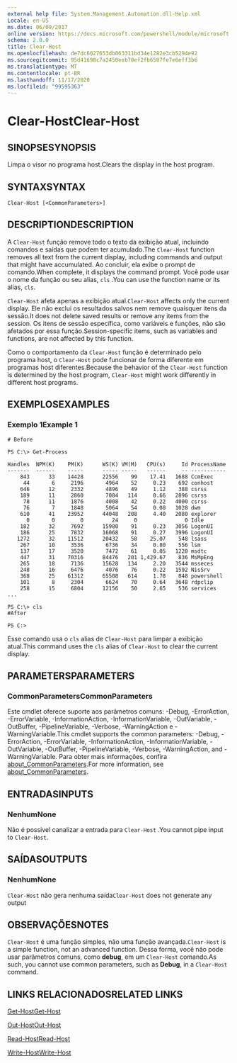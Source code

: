 ```yaml
---
external help file: System.Management.Automation.dll-Help.xml
Locale: en-US
ms.date: 06/09/2017
online version: https://docs.microsoft.com/powershell/module/microsoft.powershell.core/clear-host?view=powershell-7.2&WT.mc_id=ps-gethelp
schema: 2.0.0
title: Clear-Host
ms.openlocfilehash: de7dc6027653db063311bd34e1282e3cb5294e92
ms.sourcegitcommit: 95d41698c7a2450eeb70ef2fb6507fe7e6eff3b6
ms.translationtype: MT
ms.contentlocale: pt-BR
ms.lasthandoff: 11/17/2020
ms.locfileid: "99595363"
---
```

# <span data-ttu-id="fdbee-102">Clear-Host</span><span class="sxs-lookup"><span data-stu-id="fdbee-102">Clear-Host</span></span>

## <span data-ttu-id="fdbee-103">SINOPSE</span><span class="sxs-lookup"><span data-stu-id="fdbee-103">SYNOPSIS</span></span>

<span data-ttu-id="fdbee-104">Limpa o visor no programa host.</span><span class="sxs-lookup"><span data-stu-id="fdbee-104">Clears the display in the host program.</span></span>

## <span data-ttu-id="fdbee-105">SYNTAX</span><span class="sxs-lookup"><span data-stu-id="fdbee-105">SYNTAX</span></span>

```
Clear-Host [<CommonParameters>]
```

## <span data-ttu-id="fdbee-106">DESCRIPTION</span><span class="sxs-lookup"><span data-stu-id="fdbee-106">DESCRIPTION</span></span>

<span data-ttu-id="fdbee-107">A `Clear-Host` função remove todo o texto da exibição atual, incluindo comandos e saídas que podem ter acumulado.</span><span class="sxs-lookup"><span data-stu-id="fdbee-107">The `Clear-Host` function removes all text from the current display, including commands and output that might have accumulated.</span></span> <span data-ttu-id="fdbee-108">Ao concluir, ela exibe o prompt de comando.</span><span class="sxs-lookup"><span data-stu-id="fdbee-108">When complete, it displays the command prompt.</span></span> <span data-ttu-id="fdbee-109">Você pode usar o nome da função ou seu alias, `cls` .</span><span class="sxs-lookup"><span data-stu-id="fdbee-109">You can use the function name or its alias, `cls`.</span></span>

<span data-ttu-id="fdbee-110">`Clear-Host` afeta apenas a exibição atual.</span><span class="sxs-lookup"><span data-stu-id="fdbee-110">`Clear-Host` affects only the current display.</span></span> <span data-ttu-id="fdbee-111">Ele não exclui os resultados salvos nem remove quaisquer itens da sessão.</span><span class="sxs-lookup"><span data-stu-id="fdbee-111">It does not delete saved results or remove any items from the session.</span></span> <span data-ttu-id="fdbee-112">Os itens de sessão específica, como variáveis e funções, não são afetados por essa função.</span><span class="sxs-lookup"><span data-stu-id="fdbee-112">Session-specific items, such as variables and functions, are not affected by this function.</span></span>

<span data-ttu-id="fdbee-113">Como o comportamento da `Clear-Host` função é determinado pelo programa host, o `Clear-Host` pode funcionar de forma diferente em programas host diferentes.</span><span class="sxs-lookup"><span data-stu-id="fdbee-113">Because the behavior of the `Clear-Host` function is determined by the host program, `Clear-Host` might work differently in different host programs.</span></span>

## <span data-ttu-id="fdbee-114">EXEMPLOS</span><span class="sxs-lookup"><span data-stu-id="fdbee-114">EXAMPLES</span></span>

### <span data-ttu-id="fdbee-115">Exemplo 1</span><span class="sxs-lookup"><span data-stu-id="fdbee-115">Example 1</span></span>

```
# Before

PS C:\> Get-Process

Handles  NPM(K)    PM(K)      WS(K) VM(M)   CPU(s)     Id ProcessName
-------  ------    -----      ----- -----   ------     -- -----------
    843      33    14428      22556    99    17.41   1688 CcmExec
     44       6     2196       4964    52     0.23    692 conhost
    646      12     2332       4896    49     1.12    388 csrss
    189      11     2860       7084   114     0.66   2896 csrss
     78      11     1876       4008    42     0.22   4000 csrss
     76       7     1848       5064    54     0.08   1028 dwm
    610      41    23952      44048   208     4.40   2080 explorer
      0       0        0         24     0               0 Idle
    182      32     7692      15980    91     0.23   3056 LogonUI
    186      25     7832      16068    91     0.27   3996 LogonUI
   1272      32    11512      20432    58    25.07    548 lsass
    267      10     3536       6736    34     0.80    556 lsm
    137      17     3520       7472    61     0.05   1220 msdtc
    447      31    70316      84476   201 1,429.67    836 MsMpEng
    265      18     7136      15628   134     2.20   3544 msseces
    248      16     6476       4076    76     0.22   1592 NisSrv
    368      25    61312      65508   614     1.78    848 powershell
    101       8     2304       6624    70     0.64   3648 rdpclip
    258      15     6804      12156    50     2.65    536 services
...

PS C:\> cls
#After

PS C:>
```

<span data-ttu-id="fdbee-116">Esse comando usa o `cls` alias de `Clear-Host` para limpar a exibição atual.</span><span class="sxs-lookup"><span data-stu-id="fdbee-116">This command uses the `cls` alias of `Clear-Host` to clear the current display.</span></span>

## <span data-ttu-id="fdbee-117">PARAMETERS</span><span class="sxs-lookup"><span data-stu-id="fdbee-117">PARAMETERS</span></span>

### <span data-ttu-id="fdbee-118">CommonParameters</span><span class="sxs-lookup"><span data-stu-id="fdbee-118">CommonParameters</span></span>
<span data-ttu-id="fdbee-119">Este cmdlet oferece suporte aos parâmetros comuns: -Debug, -ErrorAction, -ErrorVariable, -InformationAction, -InformationVariable, -OutVariable, -OutBuffer, -PipelineVariable, -Verbose, -WarningAction e -WarningVariable.</span><span class="sxs-lookup"><span data-stu-id="fdbee-119">This cmdlet supports the common parameters: -Debug, -ErrorAction, -ErrorVariable, -InformationAction, -InformationVariable, -OutVariable, -OutBuffer, -PipelineVariable, -Verbose, -WarningAction, and -WarningVariable.</span></span> <span data-ttu-id="fdbee-120">Para obter mais informações, confira [about_CommonParameters](https://go.microsoft.com/fwlink/?LinkID=113216).</span><span class="sxs-lookup"><span data-stu-id="fdbee-120">For more information, see [about_CommonParameters](https://go.microsoft.com/fwlink/?LinkID=113216).</span></span>

## <span data-ttu-id="fdbee-121">ENTRADAS</span><span class="sxs-lookup"><span data-stu-id="fdbee-121">INPUTS</span></span>

### <span data-ttu-id="fdbee-122">Nenhum</span><span class="sxs-lookup"><span data-stu-id="fdbee-122">None</span></span>

<span data-ttu-id="fdbee-123">Não é possível canalizar a entrada para `Clear-Host` .</span><span class="sxs-lookup"><span data-stu-id="fdbee-123">You cannot pipe input to `Clear-Host`.</span></span>

## <span data-ttu-id="fdbee-124">SAÍDAS</span><span class="sxs-lookup"><span data-stu-id="fdbee-124">OUTPUTS</span></span>

### <span data-ttu-id="fdbee-125">Nenhum</span><span class="sxs-lookup"><span data-stu-id="fdbee-125">None</span></span>

<span data-ttu-id="fdbee-126">`Clear-Host` não gera nenhuma saída</span><span class="sxs-lookup"><span data-stu-id="fdbee-126">`Clear-Host` does not generate any output</span></span>

## <span data-ttu-id="fdbee-127">OBSERVAÇÕES</span><span class="sxs-lookup"><span data-stu-id="fdbee-127">NOTES</span></span>

<span data-ttu-id="fdbee-128">`Clear-Host` é uma função simples, não uma função avançada.</span><span class="sxs-lookup"><span data-stu-id="fdbee-128">`Clear-Host` is a simple function, not an advanced function.</span></span> <span data-ttu-id="fdbee-129">Dessa forma, você não pode usar parâmetros comuns, como **debug**, em um `Clear-Host` comando.</span><span class="sxs-lookup"><span data-stu-id="fdbee-129">As such, you cannot use common parameters, such as **Debug**, in a `Clear-Host` command.</span></span>

## <span data-ttu-id="fdbee-130">LINKS RELACIONADOS</span><span class="sxs-lookup"><span data-stu-id="fdbee-130">RELATED LINKS</span></span>

[<span data-ttu-id="fdbee-131">Get-Host</span><span class="sxs-lookup"><span data-stu-id="fdbee-131">Get-Host</span></span>](../Microsoft.PowerShell.Utility/Get-Host.md)

[<span data-ttu-id="fdbee-132">Out-Host</span><span class="sxs-lookup"><span data-stu-id="fdbee-132">Out-Host</span></span>](Out-Host.md)

[<span data-ttu-id="fdbee-133">Read-Host</span><span class="sxs-lookup"><span data-stu-id="fdbee-133">Read-Host</span></span>](../Microsoft.PowerShell.Utility/Read-Host.md)

[<span data-ttu-id="fdbee-134">Write-Host</span><span class="sxs-lookup"><span data-stu-id="fdbee-134">Write-Host</span></span>](../Microsoft.PowerShell.Utility/Write-Host.md)

